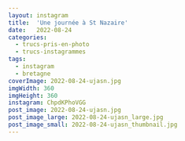 ```yaml
---
layout: instagram
title:  'Une journée à St Nazaire'
date:   2022-08-24
categories: 
  - trucs-pris-en-photo
  - trucs-instagrammes
tags:
  - instagram
  - bretagne
coverImage: 2022-08-24-ujasn.jpg
imgWidth: 360
imgHeight: 360
instagram: ChpdKPhoVGG
post_image: 2022-08-24-ujasn.jpg
post_image_large: 2022-08-24-ujasn_large.jpg
post_image_small: 2022-08-24-ujasn_thumbnail.jpg
---
```



